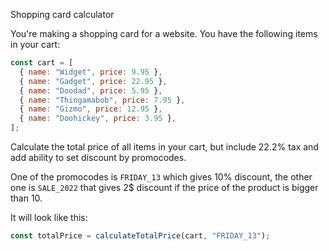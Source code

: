 Shopping card calculator

You're making a shopping card for a website. You have the following items in your cart:

```js
const cart = [
  { name: "Widget", price: 9.95 },
  { name: "Gadget", price: 22.95 },
  { name: "Doodad", price: 5.95 },
  { name: "Thingamabob", price: 7.95 },
  { name: "Gizmo", price: 12.95 },
  { name: "Doohickey", price: 3.95 },
];
```

Calculate the total price of all items in your cart, but include 22.2% tax and add ability to set discount by promocodes.

One of the promocodes is `FRIDAY_13` which gives 10% discount, the other one is `SALE_2022` that gives 2$ discount if the price of the product is bigger than 10. 

It will look like this:

```js
const totalPrice = calculateTotalPrice(cart, "FRIDAY_13");
```
